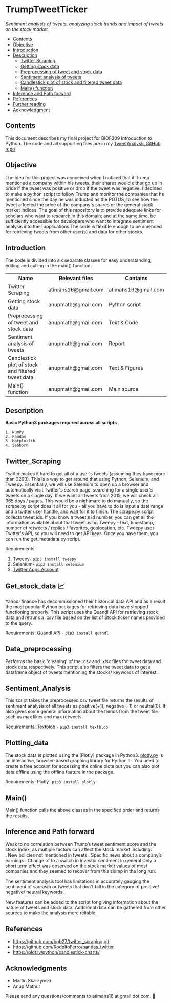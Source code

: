 # TrumpTweetTicker
*Sentiment analysis of tweets, analyzing stock trends and impact of tweets on the stock market*

<!-- TOC -->

- [Contents](#Contents)
- [Objective](#Objective)
- [Introduction](#Introduction)
- [Description](#Description)
    - [Twitter Scraping](#Twitter_Scraping)
    - [Getting stock data](#Get_stock_data)
    - [Preprocessing of tweet and stock data](#Data_preprocessing)
    - [Sentiment analysis of tweets](#Sentiment_Analysis)
    - [Candlestick plot of stock and filtered tweet data](#Plotting_data)
    - [Main() function](#Main())
- [Inference and Path forward](#Inference)
- [References](#References)
- [Further reading](#Further_reading)
- [Acknowledgment](#Acknowledgment)    

<!-- /TOC -->

## Contents
This document describes my final project for BIOF309 Introduction to Python. The code and all supporting files are in my [TweetAnalysis GitHub repo](https://github.com/shamitashetty/TweetAnalysis)

## Objective
The idea for this project was conceived when I noticed that if Trump mentioned a company within his tweets, their shares would either go up in price if the tweet was positive or drop if the tweet was negative. I decided to make a python script to follow Trump and monitor the companies that he mentioned since the day he was inducted as the POTUS, to see how the tweet affected the price of the company's shares or the general stock market indices. 
The goal of this repository is to provide adequate links for scholars who want to research in this domain; and at the same time, be sufficiently accessible for developers who want to integrate sentiment analysis into their applications.The code is flexible enough to be amended for retrieving tweets from other user(s) and data for other stocks. 

## Introduction

The code is divided into six separate classes for easy understanding, editing and calling in the main() function:

<table border="0">
<tr><th>Name</th><th>Relevant files</th><th>Contains</th></tr>
<tr><td>Twitter Scraping</td><td> atimahs16@gmail.com</td><td> atimahs16@gmail.com</td></tr>
<tr><td>Getting stock data </td><td>anupmath@gmail.com</td><td> Python script</td></tr>
<tr><td>Preprocessing of tweet and stock data  </td><td>anupmath@gmail.com</td><td> Text & Code </td></tr>
<tr><td>Sentiment analysis of tweets </td><td>anupmath@gmail.com</td><td>  Report </td></tr>
<tr><td>Candlestick plot of stock and filtered tweet data</td><td>anupmath@gmail.com</td><td> Text & Figures</td></tr>
<tr><td>Main() function</td><td>anupmath@gmail.com</td><td> Main source</td></tr>
</table>


## Description 
   **Basic Python3 packages required across all scripts**
   
    1. NumPy
    2. Pandas
    3. Matplotlib
    4. Seaborn

   ## Twitter_Scraping
   Twitter makes it hard to get all of a user's tweets (assuming they have more than 3200). This is a way to get around that using Python, Selenium, and Tweepy. 
    Essentially, we will use Selenium to open up a browser and automatically visit Twitter's search page, searching for a single user's tweets on a single day. If we want all tweets from 2015, we will check all 365 days / pages. This would be a nightmare to do manually, so the scrape.py script does it all for you - all you have to do is input a date range and a twitter user handle, and wait for it to finish.
    The scrape.py script collects tweet ids. If you know a tweet's id number, you can get all the information available about that tweet using Tweepy - text, timestamp, number of retweets / replies / favorites, geolocation, etc. Tweepy uses Twitter's API, so you will need to get API keys. Once you have them, you can run the get_metadata.py script.
   
   Requirements: 
   1. Tweepy- `pip3 install tweepy`
   2. Selenium- `pip3 install selenium`
   3. [Twitter Apps Account](https://themepacific.com/how-to-generate-api-key-consumer-token-access-key-for-twitter-oauth/994/)
    
   ## Get_stock_data 📈
   Yahoo! finance has decommissioned their historical data API and as a result the most popular Python packages for retrieving data have stopped functioning properly. This script uses the Quandl API for retrieving stock data and retruns a .csv file based on the list of Stock ticker names provided to the query. 
   
   Requirements: 
   [Quandl API](https://blog.quandl.com/getting-started-with-the-quandl-api) - `pip3 install quandl`
    
   ## Data_preprocessing
   Performs the basic 'cleaning' of the .csv and .xlsx files for tweet data and stock data respectively. This script also filters the tweet data to get a dataframe object of tweets mentioning the stocks/ keywords of interest.
    
   ## Sentiment_Analysis
   This script takes the preprocessed csv tweet file returns the results of sentiment analysis of all tweets as positive(+1), negative (-1) or neutral(0). It also gives some general information about the trends from the tweet file such as max likes and max retweets.
   
   Requirements:
   [Textblob](https://textblob.readthedocs.io/en/dev/) - `pip3 install textblob`
    
   ## Plotting_data
   The stock data is plotted using the [Plotly] package in Python3. [plotly.py](https://plot.ly/d3-js-for-python-and-pandas-charts/) is an interactive, browser-based graphing library for Python :sparkles:. You need to create a free account for accessing the online plots but you can also plot data offline using the offline feature in the package.
   
   Requirements: 
    Plotly- `pip3 install plotly`
    
   ## Main()
   Main() function calls the above classes in the specified order and returns the results.
    
## Inference and Path forward
   Weak to no correlation between Trump’s tweet sentiment score and the stock index, as multiple factors can affect the stock market including:  
   . New policies not mentioned in tweets
   . Specific news about a company’s earnings
   . Change of to a switch in investor sentiment in general
   Only a short term effect was observed on the stock market values of most companies and they seemed to recover from this slump in the long run.
   
   The sentiment analysis tool has limitations in accurately gauging the sentiment of sarcasm or tweets that don't fall in the category of positive/ negative/ neutral keywords.
   
   New features can be added to the script for giving information about the nature of tweets and stock data. Additional data can be gathered from other sources to make the analysis more reliable.

## References 

* https://github.com/bpb27/twitter_scraping.git
* https://github.com/RodolfoFerro/pandas_twitter
* https://plot.ly/python/candlestick-charts/

Acknowledgments
------------
* Martin Skarzynski
* Anup Mathur

Please send any questions/comments to atimahs16 at gmail dot com.  📢

